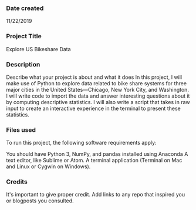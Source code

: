 ### Date created
11/22/2019

### Project Title
Explore US Bikeshare Data

### Description
Describe what your project is about and what it does
In this project, I will make use of Python to explore data related to bike share systems for three major cities in the United States—Chicago, New York City, and Washington. I will write code to import the data and answer interesting questions about it by computing descriptive statistics. I will also write a script that takes in raw input to create an interactive experience in the terminal to present these statistics.

### Files used
To run this project, the following software requirements apply:

You should have Python 3, NumPy, and pandas installed using Anaconda
A text editor, like Sublime or Atom.
A terminal application (Terminal on Mac and Linux or Cygwin on Windows).


### Credits
It's important to give proper credit. Add links to any repo that inspired you or blogposts you consulted.
